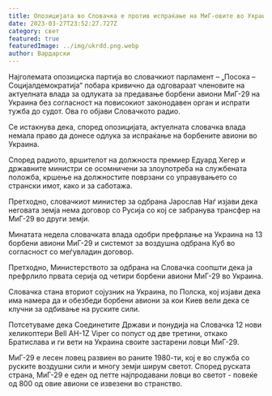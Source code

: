 ```yaml
---
title: Опозицијата во Словачка е против испраќање на МиГ-овите во Украина
date: 2023-03-27T23:52:27.727Z
category: свет
featured: true
featuredImage: ../img/ukrdd.png.webp
author: Вардарски
---
```


Најголемата опозициска партија во словачкиот парламент – „Посока – Социјалдемократија“ побара кривично да одговараат членовите на актуелната влада за одлуката за предавање борбени авиони МиГ-29 на Украина без согласност на повисокиот законодавен орган и испрати тужба до судот. Ова го објави Словачкото радио.

Се истакнува дека, според опозицијата, актуелната словачка влада немала право да донесе одлука за испраќање на борбените авиони во Украина.

Според радиото, вршителот на должноста премиер Едуард Хегер и државните министри се осомничени за злоупотреба на службената положба, кршење на должностите поврзани со управувањето со странски имот, како и за саботажа.

Претходно, словачкиот министер за одбрана Јарослав Наѓ изјави дека неговата земја нема договор со Русија со кој се забранува трансфер на МиГ-29 во други земји.

Минатата недела словачката влада одобри префрлање на Украина на 13 борбени авиони МиГ-29 и системот за воздушна одбрана Куб во согласност со меѓувладин договор.

Претходно, Министерството за одбрана на Словачка соопшти дека ја префрлило првата серија од четири борбени авиони МиГ-29 во Украина.

Словачка стана вториот сојузник на Украина, по Полска, кој изјави дека има намера да и обезбеди борбени авиони за кои Киев вели дека се клучни за одбивање на руските сили.

Потсетуваме дека Соединетите Држави и понудија на Словачка 12 нови хеликоптери Bell AH-1Z Viper со попуст од две третини, откако Братислава и ги вети на Украина своите застарени ловци МиГ-29.

МиГ-29 е лесен ловец развиен во раните 1980-ти, кој е во служба со руските воздушни сили и многу земји ширум светот. Според руската страна, МиГ-29 е еден од петте најпродавани ловци во светот - повеќе од 800 од овие авиони се извезени во странство.
